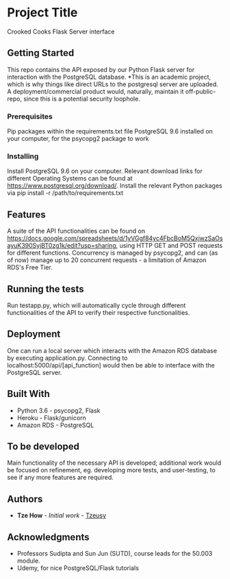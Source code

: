 # Project Title

Crooked Cooks Flask Server interface

## Getting Started

This repo contains the API exposed by our Python Flask server for interaction with the PostgreSQL database.
*This is an academic project, which is why things like direct URLs to the postgresql server are uploaded. A deployment/commercial product would, naturally, maintain it off-public-repo, since this is a potential security loophole.

### Prerequisites

Pip packages within the requirements.txt file
PostgreSQL 9.6 installed on your computer, for the psycopg2 package to work

### Installing

Install PostgreSQL 9.6 on your computer. Relevant download links for different Operating Systems can be found at https://www.postgresql.org/download/.
Install the relevant Python packages via pip install -r /path/to/requirements.txt

## Features
A suite of the API functionalities can be found on https://docs.google.com/spreadsheets/d/1yVGgf84yc4FbcBoM5QxjwzSaOsayuK390SyjBT0zg1k/edit?usp=sharing, using HTTP GET and POST requests for different functions.
Concurrency is managed by psycopg2, and can (as of now) manage up to 20 concurrent requests - a limitation of Amazon RDS's Free Tier.

## Running the tests

Run testapp.py, which will automatically cycle through different functionalities of the API to verify their respective functionalities.

## Deployment

One can run a local server which interacts with the Amazon RDS database by executing application.py. Connecting to localhost:5000/api/[api_function] would then be able to interface with the PostgreSQL server.

## Built With

* Python 3.6 - psycopg2, Flask
* Heroku - Flask/gunicorn
* Amazon RDS - PostgreSQL

## To be developed
Main functionality of the necessary API is developed; additional work would be focused on refinement, eg. developing more tests, and user-testing, to see if any more features are required.

## Authors

* **Tze How** - *Initial work* - [Tzeusy](https://github.com/Tzeusy)

## Acknowledgments

* Professors Sudipta and Sun Jun (SUTD), course leads for the 50.003 module.
* Udemy, for nice PostgreSQL/Flask tutorials
